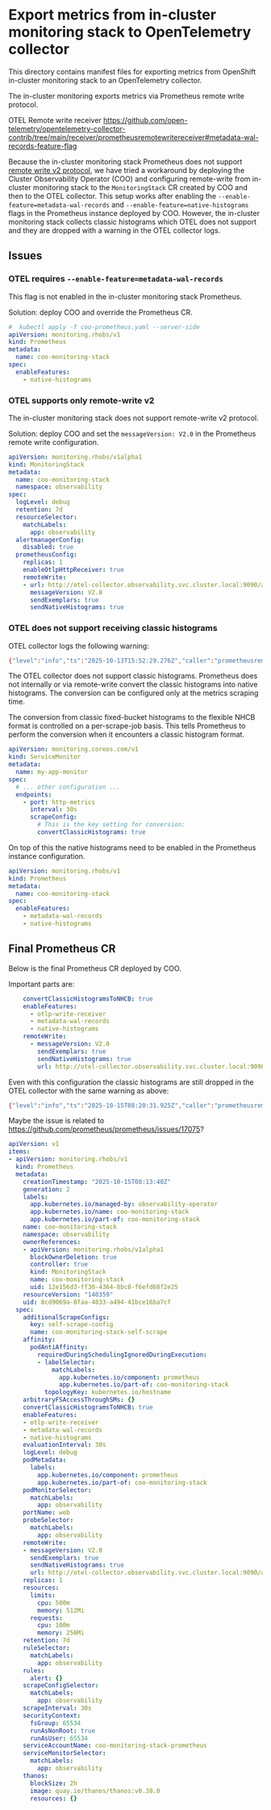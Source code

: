 # Export metrics from in-cluster monitoring stack to OpenTelemetry collector

This directory contains manifest files for exporting metrics from OpenShift in-cluster monitoring stack to an OpenTelemetry collector.

The in-cluster monitoring exports metrics via Prometheus remote write protocol.

OTEL Remote write receiver https://github.com/open-telemetry/opentelemetry-collector-contrib/tree/main/receiver/prometheusremotewritereceiver#metadata-wal-records-feature-flag


Because the in-cluster monitoring stack Prometheus does not support [remote write v2 protocol](https://issues.redhat.com/browse/OBSDA-1241),
we have tried a workaround by deploying the Cluster Observability Operator (COO) and configuring remote-write from in-cluster monitoring stack to the `MonitoringStack` CR created by COO and then to the OTEL collector.
This setup works after enabling the `--enable-feature=metadata-wal-records` and `--enable-feature=native-histograms` flags in the Prometheus instance deployed by COO.
However, the in-cluster monitoring stack collects classic histograms which OTEL does not support and they are dropped with a warning in the OTEL collector logs.

## Issues

### OTEL requires `--enable-feature=metadata-wal-records`

This flag is not enabled in the in-cluster monitoring stack Prometheus.

Solution: deploy COO and override the Prometheus CR.

```yaml
#  kubectl apply -f coo-prometheus.yaml --server-side
apiVersion: monitoring.rhobs/v1
kind: Prometheus
metadata:
  name: coo-monitoring-stack
spec:
  enableFeatures:
    - native-histograms
```

### OTEL supports only remote-write v2

The in-cluster monitoring stack does not support remote-write v2 protocol.

Solution: deploy COO and set the `messageVersion: V2.0` in the Prometheus remote write configuration.

```yaml
apiVersion: monitoring.rhobs/v1alpha1
kind: MonitoringStack
metadata:
  name: coo-monitoring-stack
  namespace: observability
spec:
  logLevel: debug
  retention: 7d
  resourceSelector:
    matchLabels:
      app: observability
  alertmanagerConfig:
    disabled: true
  prometheusConfig:
    replicas: 1
    enableOtlpHttpReceiver: true
    remoteWrite:
    - url: http://otel-collector.observability.svc.cluster.local:9090/api/v1/write
      messageVersion: V2.0
      sendExemplars: true
      sendNativeHistograms: true
```

### OTEL does not support receiving classic histograms

OTEL collector logs the following warning:
```bash
{"level":"info","ts":"2025-10-13T15:52:29.276Z","caller":"prometheusremotewritereceiver@v0.136.0/receiver.go:407","msg":"Dropping classic histogram series. Please configure Prometheus to convert classic histograms into Native Histograms Custom Buckets","resource":{"service.instance.id":"7e80f7b9-6f86-4469-bbec-44f99c44883c","service.name":"otelcol-contrib","service.version":"0.136.0"},"otelcol.component.id":"prometheusremotewrite","otelcol.component.kind":"receiver","otelcol.signal":"metrics","timeseries":"prometheus_http_response_size_bytes_bucket"}
```

The OTEL collector does not support classic histograms. Prometheus does not internally or via remote-write convert the classic histograms into native histograms.
The conversion can be configured only at the metrics scraping time.


The conversion from classic fixed-bucket histograms to the flexible NHCB format is controlled on a per-scrape-job basis. This tells Prometheus to perform the conversion when it encounters a classic histogram format.

```yaml
apiVersion: monitoring.coreos.com/v1
kind: ServiceMonitor
metadata:
  name: my-app-monitor
spec:
  # ... other configuration ...
  endpoints:
    - port: http-metrics
      interval: 30s
      scrapeConfig:
        # This is the key setting for conversion:
        convertClassicHistograms: true 
```

On top of this the native histograms need to be enabled in the Prometheus instance configuration.

```yaml
apiVersion: monitoring.rhobs/v1
kind: Prometheus
metadata:
  name: coo-monitoring-stack
spec:
  enableFeatures:
    - metadata-wal-records
    - native-histograms
```

## Final Prometheus CR

Below is the final Prometheus CR deployed by COO.

Important parts are:
```yaml
    convertClassicHistogramsToNHCB: true
    enableFeatures:
      - otlp-write-receiver
      - metadata-wal-records
      - native-histograms
    remoteWrite:
      - messageVersion: V2.0
        sendExemplars: true
        sendNativeHistograms: true
        url: http://otel-collector.observability.svc.cluster.local:9090/api/v1/write
```

Even with this configuration the classic histograms are still dropped in the OTEL collector with the same warning as above:

```bash
{"level":"info","ts":"2025-10-15T08:20:31.925Z","caller":"prometheusremotewritereceiver@v0.136.0/receiver.go:407","msg":"Dropping classic histogram series. Please configure Prometheus to convert classic histograms into Native Histograms Custom Buckets","resource":{"service.instance.id":"e7c5cb83-232b-4b6e-af63-4e720f8baf02","service.name":"otelcol-contrib","service.version":"0.136.0"},"otelcol.component.id":"prometheusremotewrite","otelcol.component.kind":"receiver","otelcol.signal":"metrics","timeseries":"prometheus_http_response_size_bytes_bucket"}
```

Maybe the issue is related to https://github.com/prometheus/prometheus/issues/17075?


```yaml
apiVersion: v1
items:
- apiVersion: monitoring.rhobs/v1
  kind: Prometheus
  metadata:
    creationTimestamp: "2025-10-15T08:13:40Z"
    generation: 2
    labels:
      app.kubernetes.io/managed-by: observability-operator
      app.kubernetes.io/name: coo-monitoring-stack
      app.kubernetes.io/part-of: coo-monitoring-stack
    name: coo-monitoring-stack
    namespace: observability
    ownerReferences:
    - apiVersion: monitoring.rhobs/v1alpha1
      blockOwnerDeletion: true
      controller: true
      kind: MonitoringStack
      name: coo-monitoring-stack
      uid: 12e156d3-ff30-4364-8bc8-f6efd68f2e25
    resourceVersion: "140359"
    uid: 8cd9069a-8faa-4833-a494-41bce16ba7cf
  spec:
    additionalScrapeConfigs:
      key: self-scrape-config
      name: coo-monitoring-stack-self-scrape
    affinity:
      podAntiAffinity:
        requiredDuringSchedulingIgnoredDuringExecution:
        - labelSelector:
            matchLabels:
              app.kubernetes.io/component: prometheus
              app.kubernetes.io/part-of: coo-monitoring-stack
          topologyKey: kubernetes.io/hostname
    arbitraryFSAccessThroughSMs: {}
    convertClassicHistogramsToNHCB: true
    enableFeatures:
    - otlp-write-receiver
    - metadata-wal-records
    - native-histograms
    evaluationInterval: 30s
    logLevel: debug
    podMetadata:
      labels:
        app.kubernetes.io/component: prometheus
        app.kubernetes.io/part-of: coo-monitoring-stack
    podMonitorSelector:
      matchLabels:
        app: observability
    portName: web
    probeSelector:
      matchLabels:
        app: observability
    remoteWrite:
    - messageVersion: V2.0
      sendExemplars: true
      sendNativeHistograms: true
      url: http://otel-collector.observability.svc.cluster.local:9090/api/v1/write
    replicas: 1
    resources:
      limits:
        cpu: 500m
        memory: 512Mi
      requests:
        cpu: 100m
        memory: 256Mi
    retention: 7d
    ruleSelector:
      matchLabels:
        app: observability
    rules:
      alert: {}
    scrapeConfigSelector:
      matchLabels:
        app: observability
    scrapeInterval: 30s
    securityContext:
      fsGroup: 65534
      runAsNonRoot: true
      runAsUser: 65534
    serviceAccountName: coo-monitoring-stack-prometheus
    serviceMonitorSelector:
      matchLabels:
        app: observability
    thanos:
      blockSize: 2h
      image: quay.io/thanos/thanos:v0.38.0
      resources: {}
```